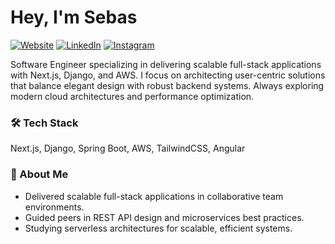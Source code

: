 # Hey, I'm Sebas

[![Website](https://img.shields.io/website?up_message=seblvting&url=https%3A%2F%2Fseblvting.vercel.app)](https://seblvting.vercel.app)
[![LinkedIn](https://img.shields.io/badge/linkedin-@sebastianpalate1-blue)](https://www.linkedin.com/in/sebastianpalate1/)
[![Instagram](https://img.shields.io/badge/instagram-@sebastianpalate1-red)](https://www.instagram.com/sebastianpalate1/)

Software Engineer specializing in delivering scalable full-stack applications with Next.js, Django, and AWS. I focus on architecting user-centric solutions that balance elegant design with robust backend systems. Always exploring modern cloud architectures and performance optimization.

<!-- ## 🚀 Featured Projects
- [**Factx**](https://github.com/sebasPalate/taskify) – Real-time productivity app built with Next.js and Django, streamlining task management for 100+ beta users.
- [**JCI Ambato**](https://github.com/sebasPalate/ai-notes) – AI-powered note-taking tool with NLP summarization, enhancing content organization for students.
- [**Portfolio v1**](https://github.com/sebasPalate/seblvting) – Interactive personal portfolio with responsive design and smooth animations. -->

### 🛠 Tech Stack 
Next.js, Django, Spring Boot, AWS, TailwindCSS, Angular

### 🌟 About Me
- Delivered scalable full-stack applications in collaborative team environments.
- Guided peers in REST API design and microservices best practices.
- Studying serverless architectures for scalable, efficient systems.


<!-- <p align="center">
  <img height="180em" src="https://github-readme-stats-eight-theta.vercel.app/api?username=sebasPalate&show_icons=true&theme=dark&include_all_commits=true&count_private=true" /> 
</p> --> 

<!--  ## 🎶 My Dev Playlists  

<div align="center">
  
  [![Spotify](https://img.shields.io/badge/ovipw2-gray?style=flat&logo=spotify&logoColor=green)](https://open.spotify.com/playlist/0mdIvzMdEL4hdiTqLjHUXU?si=kOR7wJeeThCocM3KtKdetg)
  [![Spotify](https://img.shields.io/badge/levting-black?style=flat&logo=spotify&logoColor=white)](https://open.spotify.com/playlist/55cozJJdBDr92Dev9O4uo9?si=lR27q0UqSKWhqr0sYzO53Q)
</div> --> 
